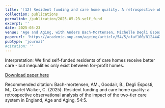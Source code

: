 ```yaml
---
title: '[12] Resident funding and care home quality. A retrospective observational analysis of the impact of the two-tier care system in England'
collection: publications
permalink: /publication/2025-05-23-self_fund
excerpt: ''
date: 2025-05-23
venue: 'Age and Aging, with Anders Bach-Mortensen, Michelle Degli Esposti and Christine Corlet Walker'
paperurl: 'https://academic.oup.com/ageing/article/54/5/afaf100/8124442'
pubtype: 'journal'
#citation: ''
---
```

Interpretation: We find self-funded residents of care homes receive better care - but inequalities only exist between for-profit homes.

[Download paper here](https://academic.oup.com/ageing/article/54/5/afaf100/8124442)


Recommended citation: Bach-mortensen, AM., Goodair, B.,  Degli Esposti, M., Corlet Walker, C. (2025). Resident funding and care home quality: a retrospective observational analysis of the impact of the two-tier care system in England, Age and Aging, 54:5.


